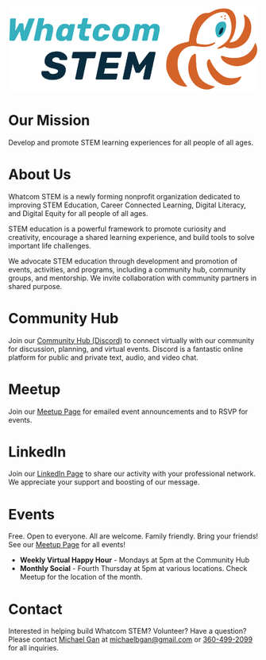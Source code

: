![Whatcom STEM Logo](/Whatcom_STEM_horizontal_logo_primary.svg)

# Our Mission
Develop and promote STEM learning experiences for all people of all ages.

# About Us
Whatcom STEM is a newly forming nonprofit organization dedicated to improving STEM Education, Career Connected Learning, Digital Literacy, and Digital Equity for all people of all ages.

STEM education is a powerful framework to promote curiosity and creativity, encourage a shared learning experience, and build tools to solve important life challenges.

We advocate STEM education through development and promotion of events, activities, and programs, including a community hub, community groups, and mentorship. We invite collaboration with community partners in shared purpose.

# Community Hub
Join our [Community Hub (Discord)](https://discord.com/invite/a8PhjyxH2t) to connect virtually with our community for discussion, planning, and virtual events. Discord is a fantastic online platform for public and private text, audio, and video chat.

# Meetup
Join our [Meetup Page](https://meetup.com/whatcom-stem) for emailed event announcements and to RSVP for events.

# LinkedIn
Join our [LinkedIn Page](https://linkedin.com/company/whatcomstem) to share our activity with your professional network. We appreciate your support and boosting of our message.

# Events
Free. Open to everyone. All are welcome. Family friendly. Bring your friends! See our [Meetup Page](https://meetup.com/whatcom-stem) for all events!

* **Weekly Virtual Happy Hour** - Mondays at 5pm at the Community Hub
* **Monthly Social** - Fourth Thursday at 5pm at various locations. Check Meetup for the location of the month.

# Contact
Interested in helping build Whatcom STEM? Volunteer? Have a question? Please contact [Michael Gan](https://www.linkedin.com/in/michaelbgan) at [michaelbgan@gmail.com](mailto:michaelbgan@gmail.com) or [360-499-2099](tel:360-499-2099) for all inquiries.
